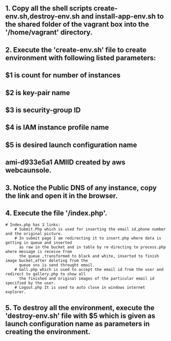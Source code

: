 ## 1. Copy all the shell scripts create-env.sh,destroy-env.sh and install-app-env.sh to the shared folder of the vagrant box into the '/home/vagrant' directory.

## 2. Execute the 'create-env.sh' file to create environment with following listed parameters:
## $1 is count for number of instances
## $2 is key-pair name
## $3 is security-group ID
## $4 is IAM instance profile name
## $5 is desired launch configuration name

## ami-d933e5a1 AMIID created by aws webcaunsole.

## 3. Notice the Public DNS of any instance, copy the link and open it in the browser.

## 4. Execute the file '/index.php'.
	# Index.php has 3 links:
		# Submit.Php which is used for inserting the email id,phone number and the original picture.
		# In submit page I am redirecting it to insert.php where data is getting in queue and inserted 
		  as raw in the bucket and in table by re directing to process.php where message is receive from
		  the queue ,transformed to black and white, inserted to finish image bucket,after deleting from the 
		  queue sns is send throught email.
		# Gall.php which is used to accept the email id from the user and redirect to gallery.php to show all
		  the finished and original images of the particular email id specified by the user.
		# Logout.php It is used to auto close in windows internet explorer.

## 5. To destroy all the environment, execute the 'destroy-env.sh' file with $5 which is given as launch configuration name as parameters in creating the environment.